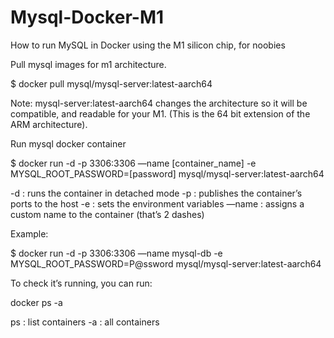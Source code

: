 # Mysql-Docker-M1

How to run MySQL in Docker using the M1 silicon chip, for noobies

Pull mysql images for m1 architecture.

$ docker pull mysql/mysql-server:latest-aarch64

Note: mysql-server:latest-aarch64 changes the architecture so it will be compatible, and readable for your M1. (This is the 64 bit extension of the ARM architecture).

Run mysql docker container

$ docker run -d -p 3306:3306 —name [container_name] -e MYSQL_ROOT_PASSWORD=[password] mysql/mysql-server:latest-aarch64

-d : runs the container in detached mode
-p : publishes the container’s ports to the host
-e : sets the environment variables
—name : assigns a custom name to the container (that’s 2 dashes)

Example: 

$ docker run -d -p 3306:3306 —name mysql-db -e MYSQL_ROOT_PASSWORD=P@ssword mysql/mysql-server:latest-aarch64

To check it’s running, you can run:

docker ps -a

ps : list containers
-a : all containers
